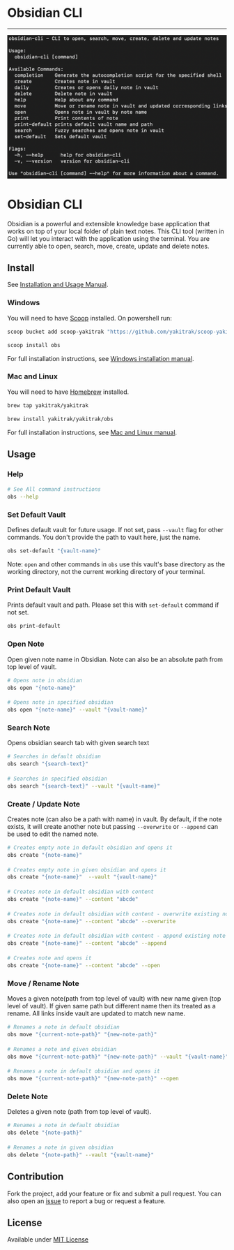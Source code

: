 # Obsidian CLI

---
![Obs Usage](./docs/usage.png)

# Obsidian CLI

Obsidian is a powerful and extensible knowledge base application
that works on top of your local folder of plain text notes. This CLI tool (written in Go) will let you interact with the application using the terminal. You are currently able to open, search, move, create, update and delete notes.

## Install

See [Installation and Usage Manual](https://yakitrak.github.io/obs/).

### Windows

You will need to have [Scoop](https://scoop.sh/) installed. On powershell run:

```powershell
scoop bucket add scoop-yakitrak "https://github.com/yakitrak/scoop-yakitrak.git"
```

```powershell
scoop install obs
```

For full installation instructions, see [Windows installation manual](https://yakitrak.github.io/obs/docs/install/windows).

### Mac and Linux

You will need to have [Homebrew](https://brew.sh/) installed.

```Bash
brew tap yakitrak/yakitrak
```

```Bash
brew install yakitrak/yakitrak/obs
```

For full installation instructions, see [Mac and Linux manual](https://yakitrak.github.io/obs/docs/install/mac-and-linux).

## Usage

### Help

```bash
# See All command instructions
obs --help
```

### Set Default Vault

Defines default vault for future usage. If not set, pass `--vault` flag for other commands. You don't provide the path to vault here, just the name.

```bash
obs set-default "{vault-name}"
```

Note: `open` and other commands in `obs` use this vault's base directory as the working directory, not the current working directory of your terminal.

### Print Default Vault

Prints default vault and path. Please set this with `set-default` command if not set.

```bash
obs print-default
```

### Open Note

Open given note name in Obsidian. Note can also be an absolute path from top level of vault.

```bash
# Opens note in obsidian
obs open "{note-name}"

# Opens note in specified obsidian
obs open "{note-name}" --vault "{vault-name}"

```

### Search Note

Opens obsidian search tab with given search text

```bash
# Searches in default obsidian
obs search "{search-text}"

# Searches in specified obsidian
obs search "{search-text}" --vault "{vault-name}"

```

### Create / Update Note

Creates note (can also be a path with name) in vault. By default, if the note exists, it will create another note but passing `--overwrite` or `--append` can be used to edit the named note.

```bash
# Creates empty note in default obsidian and opens it
obs create "{note-name}"

# Creates empty note in given obsidian and opens it
obs create "{note-name}"  --vault "{vault-name}"

# Creates note in default obsidian with content
obs create "{note-name}" --content "abcde"

# Creates note in default obsidian with content - overwrite existing note
obs create "{note-name}" --content "abcde" --overwrite

# Creates note in default obsidian with content - append existing note
obs create "{note-name}" --content "abcde" --append

# Creates note and opens it
obs create "{note-name}" --content "abcde" --open

```

### Move / Rename Note

Moves a given note(path from top level of vault) with new name given (top level of vault). If given same path but different name then its treated as a rename. All links inside vault are updated to match new name.

```bash
# Renames a note in default obsidian
obs move "{current-note-path}" "{new-note-path}"

# Renames a note and given obsidian
obs move "{current-note-path}" "{new-note-path}" --vault "{vault-name}"

# Renames a note in default obsidian and opens it
obs move "{current-note-path}" "{new-note-path}" --open
```

### Delete Note

Deletes a given note (path from top level of vault).

```bash
# Renames a note in default obsidian
obs delete "{note-path}"

# Renames a note in given obsidian
obs delete "{note-path}" --vault "{vault-name}"
```

## Contribution
Fork the project, add your feature or fix and submit a pull request. You can also open an [issue](https://github.com/yakitrak/obsidian-cli/issues/new/choose) to report a bug or request a feature.

## License
Available under [MIT License](./LICENSE)
